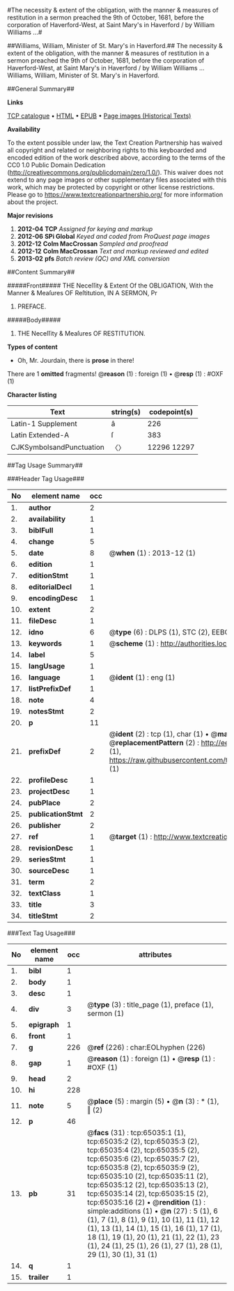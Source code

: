 #The necessity & extent of the obligation, with the manner & measures of restitution in a sermon preached the 9th of October, 1681, before the corporation of Haverford-West, at Saint Mary's in Haverford / by William Williams ...#

##Williams, William, Minister of St. Mary's in Haverford.##
The necessity & extent of the obligation, with the manner & measures of restitution in a sermon preached the 9th of October, 1681, before the corporation of Haverford-West, at Saint Mary's in Haverford / by William Williams ...
Williams, William, Minister of St. Mary's in Haverford.

##General Summary##

**Links**

[TCP catalogue](http://www.ota.ox.ac.uk/tcp/)  • 
[HTML](http://tei.it.ox.ac.uk/tcp/Texts-HTML/free/A66/A66467.html)  • 
[EPUB](http://tei.it.ox.ac.uk/tcp/Texts-EPUB/free/A66/A66467.epub) • 
[Page images (Historical Texts)](https://historicaltexts.jisc.ac.uk/eebo-12642495e)

**Availability**

To the extent possible under law, the Text Creation Partnership has waived all copyright and related or neighboring rights to this keyboarded and encoded edition of the work described above, according to the terms of the CC0 1.0 Public Domain Dedication (http://creativecommons.org/publicdomain/zero/1.0/). This waiver does not extend to any page images or other supplementary files associated with this work, which may be protected by copyright or other license restrictions. Please go to https://www.textcreationpartnership.org/ for more information about the project.

**Major revisions**

1. __2012-04__ __TCP__ *Assigned for keying and markup*
1. __2012-06__ __SPi Global__ *Keyed and coded from ProQuest page images*
1. __2012-12__ __Colm MacCrossan__ *Sampled and proofread*
1. __2012-12__ __Colm MacCrossan__ *Text and markup reviewed and edited*
1. __2013-02__ __pfs__ *Batch review (QC) and XML conversion*

##Content Summary##

#####Front#####
THE Neceſſity & Extent Of the OBLIGATION, With the Manner & Meaſures OF Reſtitution, IN A SERMON, Pr
1. PREFACE.

#####Body#####

1. THE Neceſſity & Meaſures OF RESTITUTION.

**Types of content**

  * Oh, Mr. Jourdain, there is **prose** in there!

There are 1 **omitted** fragments! 
 @__reason__ (1) : foreign (1)  •  @__resp__ (1) : #OXF (1)

**Character listing**


|Text|string(s)|codepoint(s)|
|---|---|---|
|Latin-1 Supplement|â|226|
|Latin Extended-A|ſ|383|
|CJKSymbolsandPunctuation|〈〉|12296 12297|

##Tag Usage Summary##

###Header Tag Usage###

|No|element name|occ|attributes|
|---|---|---|---|
|1.|__author__|2||
|2.|__availability__|1||
|3.|__biblFull__|1||
|4.|__change__|5||
|5.|__date__|8| @__when__ (1) : 2013-12 (1)|
|6.|__edition__|1||
|7.|__editionStmt__|1||
|8.|__editorialDecl__|1||
|9.|__encodingDesc__|1||
|10.|__extent__|2||
|11.|__fileDesc__|1||
|12.|__idno__|6| @__type__ (6) : DLPS (1), STC (2), EEBO-CITATION (1), OCLC (1), VID (1)|
|13.|__keywords__|1| @__scheme__ (1) : http://authorities.loc.gov/ (1)|
|14.|__label__|5||
|15.|__langUsage__|1||
|16.|__language__|1| @__ident__ (1) : eng (1)|
|17.|__listPrefixDef__|1||
|18.|__note__|4||
|19.|__notesStmt__|2||
|20.|__p__|11||
|21.|__prefixDef__|2| @__ident__ (2) : tcp (1), char (1)  •  @__matchPattern__ (2) : ([0-9\-]+):([0-9IVX]+) (1), (.+) (1)  •  @__replacementPattern__ (2) : http://eebo.chadwyck.com/downloadtiff?vid=$1&page=$2 (1), https://raw.githubusercontent.com/textcreationpartnership/Texts/master/tcpchars.xml#$1 (1)|
|22.|__profileDesc__|1||
|23.|__projectDesc__|1||
|24.|__pubPlace__|2||
|25.|__publicationStmt__|2||
|26.|__publisher__|2||
|27.|__ref__|1| @__target__ (1) : http://www.textcreationpartnership.org/docs/. (1)|
|28.|__revisionDesc__|1||
|29.|__seriesStmt__|1||
|30.|__sourceDesc__|1||
|31.|__term__|2||
|32.|__textClass__|1||
|33.|__title__|3||
|34.|__titleStmt__|2||


###Text Tag Usage###

|No|element name|occ|attributes|
|---|---|---|---|
|1.|__bibl__|1||
|2.|__body__|1||
|3.|__desc__|1||
|4.|__div__|3| @__type__ (3) : title_page (1), preface (1), sermon (1)|
|5.|__epigraph__|1||
|6.|__front__|1||
|7.|__g__|226| @__ref__ (226) : char:EOLhyphen (226)|
|8.|__gap__|1| @__reason__ (1) : foreign (1)  •  @__resp__ (1) : #OXF (1)|
|9.|__head__|2||
|10.|__hi__|228||
|11.|__note__|5| @__place__ (5) : margin (5)  •  @__n__ (3) : * (1), ‖ (2)|
|12.|__p__|46||
|13.|__pb__|31| @__facs__ (31) : tcp:65035:1 (1), tcp:65035:2 (2), tcp:65035:3 (2), tcp:65035:4 (2), tcp:65035:5 (2), tcp:65035:6 (2), tcp:65035:7 (2), tcp:65035:8 (2), tcp:65035:9 (2), tcp:65035:10 (2), tcp:65035:11 (2), tcp:65035:12 (2), tcp:65035:13 (2), tcp:65035:14 (2), tcp:65035:15 (2), tcp:65035:16 (2)  •  @__rendition__ (1) : simple:additions (1)  •  @__n__ (27) : 5 (1), 6 (1), 7 (1), 8 (1), 9 (1), 10 (1), 11 (1), 12 (1), 13 (1), 14 (1), 15 (1), 16 (1), 17 (1), 18 (1), 19 (1), 20 (1), 21 (1), 22 (1), 23 (1), 24 (1), 25 (1), 26 (1), 27 (1), 28 (1), 29 (1), 30 (1), 31 (1)|
|14.|__q__|1||
|15.|__trailer__|1||

